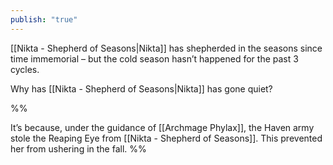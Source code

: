 ```yaml
---
publish: "true"
---
```

[[Nikta - Shepherd of Seasons|Nikta]] has shepherded in the seasons since time immemorial – but the cold season hasn’t happened for the past 3 cycles.

Why has [[Nikta - Shepherd of Seasons|Nikta]] has gone quiet?

%%

It’s because, under the guidance of [[Archmage Phylax]], the Haven army stole the Reaping Eye from [[Nikta - Shepherd of Seasons]]. This prevented her from ushering in the fall.
%%